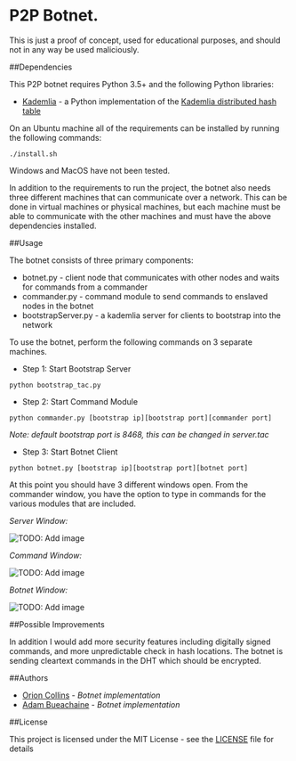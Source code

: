 # P2P Botnet.
This is just a proof of concept, used for educational purposes, and should not in any way be used maliciously. 

##Dependencies

This P2P botnet requires Python 3.5+ and the following Python libraries:
* [Kademlia] - a Python implementation of the [Kademlia distributed hash table]

On an Ubuntu machine all of the requirements can be installed by running the following commands:
```
./install.sh
```
Windows and MacOS have not been tested.

In addition to the requirements to run the project, the botnet also needs three different machines that can communicate over a network. This can be done in virtual machines or physical machines, but each machine must be able to communicate with the other machines and must have the above dependencies installed.

##Usage

The botnet consists of three primary components:
* botnet.py - client node that communicates with other nodes and waits for commands from a commander
* commander.py - command module to send commands to enslaved nodes in the botnet
* bootstrapServer.py - a kademlia server for clients to bootstrap into the network

To use the botnet, perform the following commands on 3 separate machines.
* Step 1: Start Bootstrap Server
```
python bootstrap_tac.py
```
* Step 2: Start Command Module
```
python commander.py [bootstrap ip][bootstrap port][commander port]
```
*Note: default bootstrap port is 8468, this can be changed in server.tac*

* Step 3: Start Botnet Client
```
python botnet.py [bootstrap ip][bootstrap port][botnet port]
```
At this point you should have 3 different windows open. From the commander window, you have the option to type in commands for the various modules that are included.


*Server Window:*

![TODO: Add image](Screenshots/)

*Command Window:*

![TODO: Add image](Screenshots/)

*Botnet Window:*

![TODO: Add image](Screenshots/)


##Possible Improvements

In addition I would add more security features including digitally signed commands, and more unpredictable check in hash locations. The botnet is sending cleartext commands in the DHT which should be encrypted. 

##Authors
* [Orion Collins](https://github.com/jhoward321) - *Botnet implementation* 
* [Adam Bueachaine](https://github.com/dionesh) - *Botnet implementation*

##License

This project is licensed under the MIT License - see the [LICENSE](LICENSE) file for details

[Kademlia]:https://github.com/bmuller/kademlia
[Kademlia distributed hash table]:https://pdos.csail.mit.edu/~petar/papers/maymounkov-kademlia-lncs.pdf
